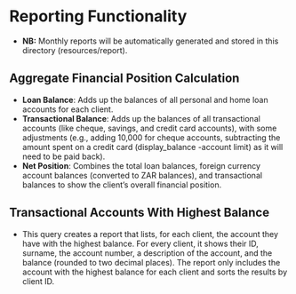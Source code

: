# Reporting Functionality

- **NB:** Monthly reports will be automatically generated and stored in this directory (resources/report).

## Aggregate Financial Position Calculation
- **Loan Balance**: Adds up the balances of all personal and home loan accounts for each client.
- **Transactional Balance**: Adds up the balances of all transactional accounts (like cheque, savings, and credit card accounts), with some adjustments (e.g., adding 10,000 for cheque accounts, subtracting the amount spent on a credit card (display_balance -account limit) as it will need to be paid back).
- **Net Position**: Combines the total loan balances, foreign currency account balances (converted to ZAR balances), and transactional balances to show the client’s overall financial position.

## Transactional Accounts With Highest Balance
- This query creates a report that lists, for each client, the account they have with the highest balance. For every client, it shows their ID, surname, the account number, a description of the account, and the balance (rounded to two decimal places). The report only includes the account with the highest balance for each client and sorts the results by client ID.